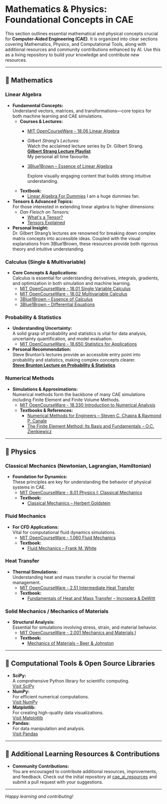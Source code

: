# Mathematics & Physics: Foundational Concepts in CAE

This section outlines essential mathematical and physical concepts crucial for **Computer-Aided Engineering (CAE)**. It is organized into clear sections covering Mathematics, Physics, and Computational Tools, along with additional resources and community contributions enhanced by AI. Use this as a living repository to build your knowledge and contribute new resources.

---

## 📌 Mathematics

### Linear Algebra
- **Fundamental Concepts:**  
  Understand vectors, matrices, and transformations—core topics for both machine learning and CAE simulations.
  - **Courses & Lectures:**  
    - [MIT OpenCourseWare - 18.06 Linear Algebra](https://ocw.mit.edu/courses/mathematics/18-06-linear-algebra-spring-2010/)
    - *Gilbert Strang’s Lectures:*  
      Watch the acclaimed lecture series by Dr. Gilbert Strang.  
      [**Gilbert Strang Lecture Playlist**](https://www.youtube.com/playlist?list=PL49CF3715CB9EF31D)  
      My personal all time favourite.
    - [3Blue1Brown – Essence of Linear Algebra](https://www.youtube.com/playlist?list=PLZHQObOWTQDPD3MizzM2xVFitgF8hE_ab)
    
      Explore visually engaging content that builds strong intuitive understanding.
  - **Textbook:**  
    - [Linear Algebra For Dummies](https://books.google.com.fj/books?id=sqiJlgTpKF8C&printsec=frontcover&source=gbs_vpt_read#v=onepage&q&f=false) I am a huge dummies fan.
- **Tensors & Advanced Topics:**  
  For those interested in extending linear algebra to higher dimensions:
  - *Dan Fleisch on Tensors:*  
    - [What's a Tensor?](https://www.youtube.com/watch?v=f5liqUk0ZTw)  
    - [Tensors Explained](https://www.youtube.com/watch?v=CliW7kSxxWU)  
- **Personal Insight:**  
  Dr. Gilbert Strang’s lectures are renowned for breaking down complex matrix concepts into accessible ideas. Coupled with the visual explanations from 3Blue1Brown, these resources provide both rigorous theory and intuitive understanding.

### Calculus (Single & Multivariable)
- **Core Concepts & Applications:**  
  Calculus is essential for understanding derivatives, integrals, gradients, and optimization in both simulation and machine learning.
  - [MIT OpenCourseWare - 18.01 Single Variable Calculus](https://ocw.mit.edu/courses/mathematics/18-01-single-variable-calculus-fall-2006/)
  - [MIT OpenCourseWare - 18.02 Multivariable Calculus](https://ocw.mit.edu/courses/mathematics/18-02-multivariable-calculus-fall-2007/)
  - [3Blue1Brown – Essence of Calculus](https://youtube.com/playlist?list=PLZHQObOWTQDMsr9K-rj53DwVRMYO3t5Yr&si=dv7tj-IruCmCfbq6)
  - [3Blue1Brown – Differential Equations](https://youtube.com/playlist?list=PLZHQObOWTQDNPOjrT6KVlfJuKtYTftqH6&si=RziE85BPMbIYFALB)

### Probability & Statistics
- **Understanding Uncertainty:**  
  A solid grasp of probability and statistics is vital for data analysis, uncertainty quantification, and model evaluation.
  - [MIT OpenCourseWare - 18.650 Statistics for Applications](https://ocw.mit.edu/courses/mathematics/18-650-statistics-for-applications-fall-2016/)
- **Personal Recommendation:**  
  Steve Brunton’s lectures provide an accessible entry point into probability and statistics, making complex concepts clearer.  
  [**Steve Brunton Lecture on Probability & Statistics**](https://youtu.be/sQqniayndb4?si=WXaE3EaK8pcONvSW)  

### Numerical Methods
- **Simulations & Approximations:**  
  Numerical methods form the backbone of many CAE simulations including Finite Element and Finite Volume Methods.
  - [MIT OpenCourseWare - 18.330 Introduction to Numerical Analysis](https://ocw.mit.edu/courses/mathematics/18-330-introduction-to-numerical-analysis-spring-2012/)
  - **Textbooks & References:**  
    - [Numerical Methods for Engineers – Steven C. Chapra & Raymond P. Canale](https://www.mheducation.com/)
    - [The Finite Element Method: Its Basis and Fundamentals – O.C. Zienkiewicz](https://www.elsevier.com/books/the-finite-element-method/zienkiewicz/978-1-85617-633-0)

---

## 📌 Physics

### Classical Mechanics (Newtonian, Lagrangian, Hamiltonian)
- **Foundation for Dynamics:**  
  These principles are key for understanding the behavior of physical systems in CAE.
  - [MIT OpenCourseWare - 8.01 Physics I: Classical Mechanics](https://ocw.mit.edu/courses/physics/8-01-classical-mechanics-fall-1999/)
  - **Textbook:**  
    - [Classical Mechanics – Herbert Goldstein](https://www.pearson.com/)

### Fluid Mechanics
- **For CFD Applications:**  
  Vital for computational fluid dynamics simulations.
  - [MIT OpenCourseWare - 1.060 Fluid Mechanics](https://ocw.mit.edu/courses/civil-and-environmental-engineering/1-060-fluid-mechanics-fall-2006/)
  - **Textbook:**  
    - [Fluid Mechanics – Frank M. White](https://www.mheducation.com/)

### Heat Transfer
- **Thermal Simulations:**  
  Understanding heat and mass transfer is crucial for thermal management.
  - [MIT OpenCourseWare - 2.51 Intermediate Heat Transfer](https://ocw.mit.edu/courses/mechanical-engineering/2-51-intermediate-heat-and-mass-transfer-fall-2011/)
  - **Textbook:**  
    - [Fundamentals of Heat and Mass Transfer – Incropera & DeWitt](https://www.wiley.com/)

### Solid Mechanics / Mechanics of Materials
- **Structural Analysis:**  
  Essential for simulations involving stress, strain, and material behavior.
  - [MIT OpenCourseWare - 2.001 Mechanics and Materials I](https://ocw.mit.edu/courses/mechanical-engineering/2-001-mechanics-and-materials-i-fall-2006/)
  - **Textbook:**  
    - [Mechanics of Materials – Beer & Johnston](https://www.mheducation.com/)

---

## 📌 Computational Tools & Open Source Libraries

- **SciPy:**  
  A comprehensive Python library for scientific computing.  
  [Visit SciPy](https://www.scipy.org/)
- **NumPy:**  
  For efficient numerical computations.  
  [Visit NumPy](https://numpy.org/)
- **Matplotlib:**  
  For creating high-quality data visualizations.  
  [Visit Matplotlib](https://matplotlib.org/)
- **Pandas:**  
  For data manipulation and analysis.  
  [Visit Pandas](https://pandas.pydata.org/)

---

## 📌 Additional Learning Resources & Contributions

- **Community Contributions:**  
  You are encouraged to contribute additional resources, improvements, and feedback. Check out the initial repository at [cae_ai_resources](https://github.com/RevanKumarD/cae_ai_resources) and submit a pull request with your suggestions.

---

*Happy learning and contributing!*
